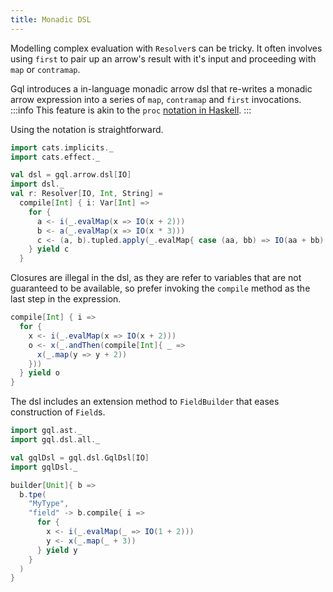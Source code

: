 ```yaml
---
title: Monadic DSL
---
```

Modelling complex evaluation with `Resolver`s can be tricky.
It often involves using `first` to pair up an arrow's result with it's input and proceeding with `map` or `contramap`.

Gql introduces a in-language monadic arrow dsl that re-writes a monadic arrow expression into a series of `map`, `contramap` and `first` invocations.
:::info
This feature is akin to the `proc` [notation in Haskell](https://en.wikibooks.org/wiki/Haskell/Arrow_tutorial#Arrow_proc_notation).
:::

Using the notation is straightforward.
```scala mdoc
import cats.implicits._
import cats.effect._

val dsl = gql.arrow.dsl[IO]
import dsl._
val r: Resolver[IO, Int, String] = 
  compile[Int] { i: Var[Int] =>
    for {
      a <- i(_.evalMap(x => IO(x + 2)))
      b <- a(_.evalMap(x => IO(x * 3)))
      c <- (a, b).tupled.apply(_.evalMap{ case (aa, bb) => IO(aa + bb) }.map(_.toString))
    } yield c
  }
```

Closures are illegal in the dsl, as they are refer to variables that are not guaranteed to be available, so prefer invoking the `compile` method as the last step in the expression.
```scala mdoc:crash
compile[Int] { i =>
  for {
    x <- i(_.evalMap(x => IO(x + 2)))
    o <- x(_.andThen(compile[Int]{ _ =>
      x(_.map(y => y + 2))
    }))
  } yield o
}
```

The dsl includes an extension method to `FieldBuilder` that eases construction of `Field`s.
```scala mdoc
import gql.ast._
import gql.dsl.all._

val gqlDsl = gql.dsl.GqlDsl[IO]
import gqlDsl._

builder[Unit]{ b =>
  b.tpe(
    "MyType",
    "field" -> b.compile{ i =>
      for {
        x <- i(_.evalMap(_ => IO(1 + 2)))
        y <- x(_.map(_ + 3))
      } yield y
    }
  )
}
```